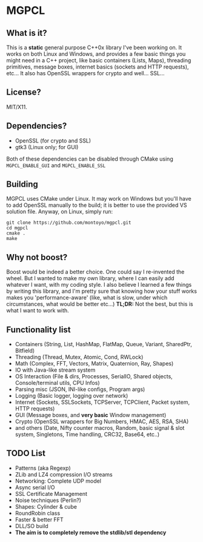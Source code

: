 # MGPCL #
## What is it? ##
This is a **static** general purpose C++0x library I've been working on. It works on both Linux and Windows, and provides a few
basic things you might need in a C++ project, like basic containers (Lists, Maps), threading primitives, message boxes, internet basics (sockets and HTTP requests), etc... It also has OpenSSL wrappers for crypto and well... SSL...

## License? ##
MIT/X11.

## Dependencies? ##
 * OpenSSL (for crypto and SSL)
 * gtk3 (Linux only; for GUI)

Both of these dependencies can be disabled through CMake using `MGPCL_ENABLE_GUI` and `MGPCL_ENABLE_SSL`

## Building ##
MGPCL uses CMake under Linux. It may work on Windows but you'll have to add OpenSSL manually to the build; it is better to use the provided VS solution file.
Anyway, on Linux, simply run:
```
git clone https://github.com/montoyo/mgpcl.git
cd mgpcl
cmake .
make
```

## Why not boost? ##
Boost would be indeed a better choice. One could say I re-invented the wheel. But I wanted to make my own library, where I can easily add whatever I want, with my coding style. I also believe I learned a few things by writing this library, and I'm pretty sure that knowing how your stuff works makes you 'performance-aware' (like, what is slow, under which circumstances, what would be better etc...)
__TL;DR:__ Not the best, but this is what I want to work with.

## Functionality list ##
 * Containers (String, List, HashMap, FlatMap, Queue, Variant, SharedPtr, Bitfield)
 * Threading (Thread, Mutex, Atomic, Cond, RWLock)
 * Math (Complex, FFT, Vectors, Matrix, Quaternion, Ray, Shapes)
 * IO with Java-like stream system
 * OS Interaction (File & dirs, Processes, SerialIO, Shared objects, Console/terminal utils, CPU Infos)
 * Parsing misc (JSON, INI-like configs, Program args)
 * Logging (Basic logger, logging over network)
 * Internet (Sockets, SSLSockets, TCPServer, TCPClient, Packet system, HTTP requests)
 * GUI (Message boxes, and **very basic** Window management)
 * Crypto (OpenSSL wrappers for Big Numbers, HMAC, AES, RSA, SHA)
 * and others (Date, Nifty counter macros, Random, basic signal & slot system, Singletons, Time handling, CRC32, Base64, etc..)

## TODO List ##
 * Patterns (aka Regexp)
 * ZLib and LZ4 compression I/O streams
 * Networking: Complete UDP model
 * Async serial I/O
 * SSL Certificate Management
 * Noise techniques (Perlin?)
 * Shapes: Cylinder & cube
 * RoundRobin class
 * Faster & better FFT
 * DLL/SO build
 * **The aim is to completely remove the stdlib/stl dependency**
